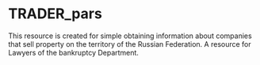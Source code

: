 # TRADER_pars
This resource is created for simple obtaining information about companies that sell property on the territory of the Russian Federation. 
A resource for Lawyers of the bankruptcy Department.
